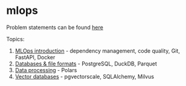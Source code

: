 # mlops

Problem statements can be found [here](https://github.com/j-adamczyk/MLOps_course_AGH)

Topics:
1. [MLOps introduction](lab01) - dependency management, code quality, Git, FastAPI, Docker
2. [Databases & file formats](lab02) - PostgreSQL, DuckDB, Parquet
3. [Data processing](lab03) - Polars
4. [Vector databases](lab04) - pgvectorscale, SQLAlchemy, Milvus

